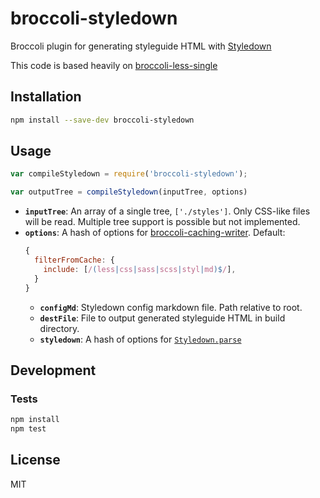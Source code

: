 # broccoli-styledown

Broccoli plugin for generating styleguide HTML with [Styledown](https://github.com/styledown/styledown)


This code is based heavily on
[broccoli-less-single](https://github.com/gabrielgrant/broccoli-less-single)

## Installation

```bash
npm install --save-dev broccoli-styledown
```

## Usage

```js
var compileStyledown = require('broccoli-styledown');

var outputTree = compileStyledown(inputTree, options)
```

* **`inputTree`**: An array of a single tree, `['./styles']`. Only CSS-like files will be read. Multiple tree support is possible but not implemented.
* **`options`**: A hash of options for [broccoli-caching-writer](https://github.com/ember-cli/broccoli-caching-writer#options). Default:
  ```js
  {
    filterFromCache: {
      include: [/(less|css|sass|scss|styl|md)$/],
    }
  }
  ```
  * **`configMd`**: Styledown config markdown file. Path relative to root.
  * **`destFile`**: File to output generated styleguide HTML in build directory.
  * **`styledown`**: A hash of options for [`Styledown.parse`](https://github.com/styledown/styledown/blob/master/index.js)

## Development

### Tests

```bash
npm install
npm test
```

## License

MIT
